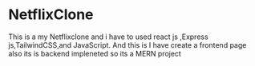 # NetflixClone
This is a my Netflixclone and i have to used react js ,Express js,TailwindCSS,and JavaScript. And this is I have create a frontend page also its is backend impleneted so its a MERN project
